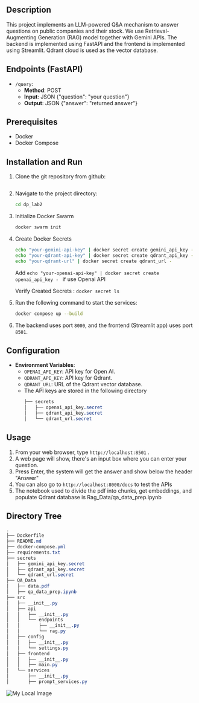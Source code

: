 ## Description

This project implements an LLM-powered Q&A mechanism to answer questions on public companies and their stock. We use Retrieval-Augmenting Generation (RAG) model together with Gemini APIs. The backend is implemented using FastAPI and the frontend is implemented using Streamlit. Qdrant 
cloud is used as the vector database.


## Endpoints (FastAPI)
- `/query`: 
    - **Method**: POST
    - **Input**: JSON {"question": "your question"}
    - **Output**: JSON {"answer": "returned answer"}

## Prerequisites
- Docker
- Docker Compose

## Installation and Run
1. Clone the git repository from github:
    ```bash
    
    ```
2. Navigate to the project directory:
    ```bash
    cd dp_lab2
    ```
3. Initialize Docker Swarm
    ```bash
    docker swarm init
    ```
4. Create Docker Secrets
    ```bash
    echo "your-gemini-api-key" | docker secret create gemini_api_key -
    echo "your-qdrant-api-key" | docker secret create qdrant_api_key -
    echo "your-qdrant-url" | docker secret create qdrant_url -
    ```
    Add ```echo "your-openai-api-key" | docker secret create openai_api_key - ``` if use Openai API

    Verify Created Secrets : ```docker secret ls```

3. Run the following command to start the services:
    ```bash
    docker compose up --build
    ```

4. The backend uses port `8000`, and the frontend (Streamlit app) uses port `8501`.

## Configuration
- **Environment Variables**:
    - `OPENAI_API_KEY`: API key for Open AI.
    - `QDRANT_API_KEY`: API key for Qdrant.
    - `QDRANT_URL`: URL of the Qdrant vector database.
    - The API keys are stored in the following directory
        ```CSS
        ├── secrets
        │   ├── openai_api_key.secret
        │   ├── qdrant_api_key.secret
        │   └── qdrant_url.secret
        ```

## Usage
1. From your web browser, type `http://localhost:8501` .
2. A web page will show, there's an input box where you can enter your question.
3. Press Enter, the system will get the answer and show below the header "Answer"
4. You can also go to `http://localhost:8000/docs` to test the APIs
5. The notebook used to divide the pdf into chunks, get embeddings, and populate Qdrant database is Rag_Data/qa_data_prep.ipynb


## Directory Tree
```CSS
.
├── Dockerfile
├── README.md
├── docker-compose.yml
├── requirements.txt
├── secrets
│   ├── gemini_api_key.secret
│   ├── qdrant_api_key.secret
│   └── qdrant_url.secret
├── QA_Data
│   ├── data.pdf
│   ├── qa_data_prep.ipynb
├── src
│   ├── __init__.py
│   ├── api
│   │   ├── __init__.py
│   │   └── endpoints
│   │       ├── __init__.py
│   │       └── rag.py
│   ├── config
│   │   ├── __init__.py
│   │   └── settings.py
│   ├── frontend
│   │   ├── __init__.py
│   │   ├── main.py
│   └── services
│       ├── __init__.py
│       ├── prompt_services.py


```

![My Local Image](./images/Screenshot-2025-03-06-213919.png)

